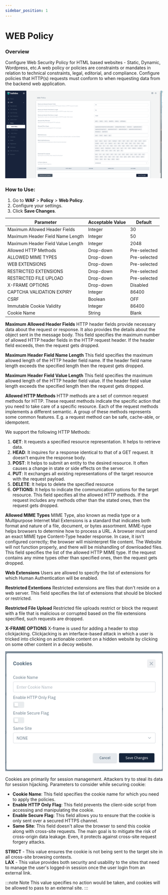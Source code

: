 ```yaml
---
sidebar_position: 1
---
```

# WEB Policy



### Overview

Configure Web Security Policy for HTML based websites - Static, Dynamic, Wordpress, etc.A web policy or policies are constraints or mandates in relation to technical constraints, legal, editorial, and compliance. Configure policies that HTTP(s) requests must conform to when requesting data from the backend web application.
   
![Web Policy](/img/ce-waf/docs/web_policy2.png)

### How to Use:
1. Go to **WAF** > **Policy** > **Web Policy**.
2. Configure your settings.
3. Click **Save Changes**.

| Parameter                         | Acceptable Value | Default      |
|-----------------------------------|------------------|--------------|
| Maximum Allowed Header Fields     | Integer          | 30           |
| Maximum Header Field Name Length  | Integer          | 50           |
| Maximum Header Field Value Length | Integer          | 2048         |
| Allowed HTTP Methods              | Drop-down        | Pre-selected |
| ALLOWED MIME TYPES                | Drop-down        | Pre-selected |
| WEB EXTENSIONS                    | Drop-down        | Pre-selected |
| RESTRICTED EXTENSIONS             | Drop-down        | Pre-selected |
| RESTRICTED FILE UPLOAD            | Drop-down        | Pre-selected |
| X-FRAME OPTIONS                   | Drop-down        | Disabled     |
| CAPTCHA VALIDATION EXPIRY         | Integer          | 86400        |
| CSRF                              | Boolean          | OFF          |
| Immutable Cookie Validity         | Integer          | 86400        |
| Cookie Name                       | String           | Blank        |

**Maximum Allowed Header Fields**
HTTP header fields provide necessary data about the request or response. It also provides the details about the object sent in the message body.
This field specifies the maximum number of allowed HTTP header fields in the HTTP request header. If the header field exceeds, then the request gets dropped.

**Maximum Header Field Name Length**
This field specifies the maximum allowed length of the HTTP header field name. If the header field name length exceeds the specified length then the request gets dropped.

**Maximum Header Field Value Length**
This field specifies the maximum allowed length of the HTTP header field value. If the header field value length exceeds the specified length then the request gets dropped.

**Allowed HTTP Methods**
HTTP methods are a set of common request methods for HTTP. These request methods indicate the specific action that you need to take care of a specific resource. Each of the request methods implements a different semantic. A group of these methods represents some common features. E.g. a request method can be safe, cache-able, or idempotent.  

We support the following HTTP Methods:  
1. **GET**:  It requests a specified resource representation. It helps to retrieve data.
2. **HEAD**:  It inquires for a response identical to that of a GET request. It doesn't enquire the response body.
3. **POST**:  It helps to submit an entity to the desired resource. It often causes a change in state or side effects on the server.
4. **PUT**:  It exchanges all existing representations of the target resource with the request payload.
5. **DELETE**:  It helps to delete the specified resource
6. **OPTIONS**:  It helps to indicate the communication options for the target resource.
This field specifies all the allowed HTTP methods. If the request includes any methods other than the stated ones, then the request gets dropped.

**Allowed MIME Types**
MIME Type, also known as media type or a Multipurpose Internet Mail Extensions is a standard that indicates both format and nature of a file, document, or bytes assortment.
MIME-type helps browsers to determine how to process a URL. A browser must send an exact MIME type Content-Type header response. In case, it isn't configured correctly; the browser will misinterpret file content. The Website will not function properly, and there will be mishandling of downloaded files.
This field specifies the list of the allowed HTTP MIME type. If the request contains any mime types other than specified ones, then the request gets dropped.

**Web Extensions**
Users are allowed to specify the list of extensions for which Human Authentication will be enabled.

**Restricted Extentions**
Restricted extensions are files that don't reside on a web server. This field specifies the list of extensions that should be blocked or restricted.

**Restricted File Upload**
Restricted file uploads restrict or block the request with a file that is malicious or corrupted based on the file extensions specified, such requests are dropped.

**X-FRAME OPTIONS**
X-frame is used for adding a header to stop clickjacking. Clickjacking is an interface-based attack in which a user is tricked into clicking on actionable content on a hidden website by clicking on some other content in a decoy website.


![Web Policy](/img/ce-waf/docs/web_policy4.png)

Cookies are primarily for session management. Attackers try to steal its data for session hijacking. Parameters to consider while securing cookie:  
 - **Cookie Name**: This field specifies the cookie name for which you need to apply the policies.  
 - **Enable HTTP Only Flag**: This field prevents the client-side script from accessing and manipulating the cookie.  
 - **Enable Secure Flag**: This field allows you to ensure that the cookie is only sent over a secured HTTPS channel.  
 - **Same Site**: This field doesn't allow the browser to send this cookie along with cross-site requests. The main goal is to mitigate the risk of cross-origin data leakage. Even, it protects against cross-site request forgery attacks.  

**STRICT** - This value ensures the cookie is not being sent to the target site in all cross-site browsing contexts.  
**LAX** - This value provides both security and usability to the sites that need to manage the user's logged-in session once the user login from an external link.

:::note Note
This value specifies no action would be taken, and cookies will be allowed to pass to an external site.
:::